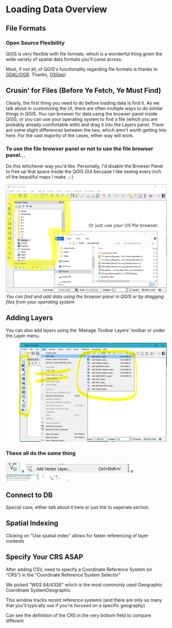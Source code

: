 # Loading Data Overview

## File Formats

### Open Source Flexibility

QGIS is very flexible with file formats, which is a wonderful thing given the wide variety of spatial data formats you'll come across.

Most, if not all, of QGIS's functionality regarding file formats is thanks to [GDAL/OGR](http://www.gdal.org/). Thanks, [OSGeo](http://www.osgeo.org/)!

## Crusin' for Files (Before Ye Fetch, Ye Must Find)

Clearly, the first thing you need to do before loading data is find it. As we talk about in customizing the UI, there are often multiple ways to do similar things in QGIS. You can browser for data using the browser panel inside QGIS, or you can use your operating system to find a file (which you are probably already comfortable with) and drag it into the Layers panel. There are some slight differences between the two, which aren't worth getting into here. For the vast majority of the cases, either way will work.

### To use the file browser panel or not to use the file browser panel...
Do this whichever way you'd like. Personally, I'd disable the Browser Panel to free up that space inside the QGIS GUI becuase I like seeing every inch of the beautiful maps I make. ;-)

![Browser](.\images\browser.png)
*You can find and add data using the browser panel in QGIS or by dragging files from your operating system*


## Adding Layers

You can also add layers using the 'Manage Toolbar Layers' toolbar or under the Layer menu.

![Browser](.\images\AddLayer.png)

### These all do the same thing

![Browser](.\images\AddVector.png) **=** ![Browser](.\images\AddVector2.png) **=** <img src=".\video\vectorAdd.gif" alt="Drawing" style="width: 46%;"/>


## Connect to DB

Special case, either talk about it here or just link to seperate section. 

## Spatial Indexing
Clicking on "Use spatial index" allows for faster referencing of layer
contents




## Specify Your CRS ASAP
After adding CSV, need to specify a Coordinate Reference System (or
"CRS") in the "Coordinate Reference System Selector"

We picked "WGS 84/4326" which is the most commonly used Geographic
Coordinate SystemGeographic

This window tracks recent reference systems (and there are only so many
that you'll typically use if you're focused on a specific geography)

Can see the definition of the CRS in the very bottom field to compare different
